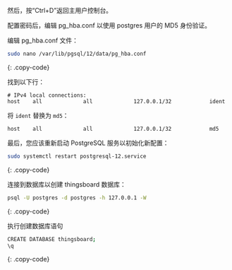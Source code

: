 然后，按“Ctrl+D”返回主用户控制台。

配置密码后，编辑 pg_hba.conf 以使用 postgres 用户的 MD5 身份验证。

编辑 pg_hba.conf 文件：

```bash
sudo nano /var/lib/pgsql/12/data/pg_hba.conf

```
{: .copy-code}

找到以下行：

```text
# IPv4 local connections:
host    all             all             127.0.0.1/32            ident
```

将 `ident` 替换为 `md5`：

```text
host    all             all             127.0.0.1/32            md5
```

最后，您应该重新启动 PostgreSQL 服务以初始化新配置：

```bash
sudo systemctl restart postgresql-12.service

```
{: .copy-code}

连接到数据库以创建 thingsboard 数据库：

```bash
psql -U postgres -d postgres -h 127.0.0.1 -W

```
{: .copy-code}

执行创建数据库语句

```bash
CREATE DATABASE thingsboard;
\q

```
{: .copy-code}